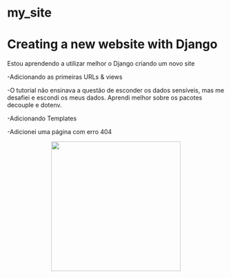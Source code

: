 # my_site
<h1> Creating a new website with Django </h1>

Estou aprendendo a utilizar melhor o Django criando um novo site

-Adicionando as primeiras URLs & views

-O tutorial não ensinava a questão de esconder os dados sensíveis, mas me desafiei e escondi os meus dados. Aprendi melhor sobre os pacotes decouple e dotenv.

-Adicionando Templates

-Adicionei uma página com erro 404



<div align="center">
<img src="![Mel_Blog](https://github.com/melizamaia/my_site/assets/79480520/a310b439-e5f1-42c8-b4f3-287ff15b2f27)" width="300px" />
</div>
